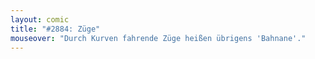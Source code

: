```yaml
---
layout: comic
title: "#2884: Züge"
mouseover: "Durch Kurven fahrende Züge heißen übrigens 'Bahnane'."
---
```

